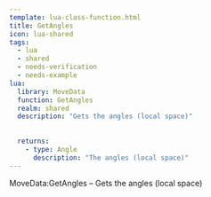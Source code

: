 ```yaml
---
template: lua-class-function.html
title: GetAngles
icon: lua-shared
tags:
  - lua
  - shared
  - needs-verification
  - needs-example
lua:
  library: MoveData
  function: GetAngles
  realm: shared
  description: "Gets the angles (local space)"
  
  
  returns:
    - type: Angle
      description: "The angles (local space)"
---
```


<div class="lua__search__keywords">
MoveData:GetAngles &#x2013; Gets the angles (local space)
</div>

